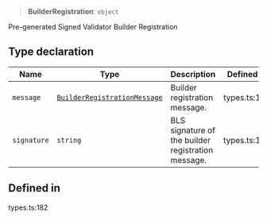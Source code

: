 > **BuilderRegistration**: `object`

Pre-generated Signed Validator Builder Registration

## Type declaration

| Name | Type | Description | Defined in |
| ------ | ------ | ------ | ------ |
| `message` | [`BuilderRegistrationMessage`](BuilderRegistrationMessage.md) | Builder registration message. | types.ts:184 |
| `signature` | `string` | BLS signature of the builder registration message. | types.ts:187 |

## Defined in

types.ts:182
